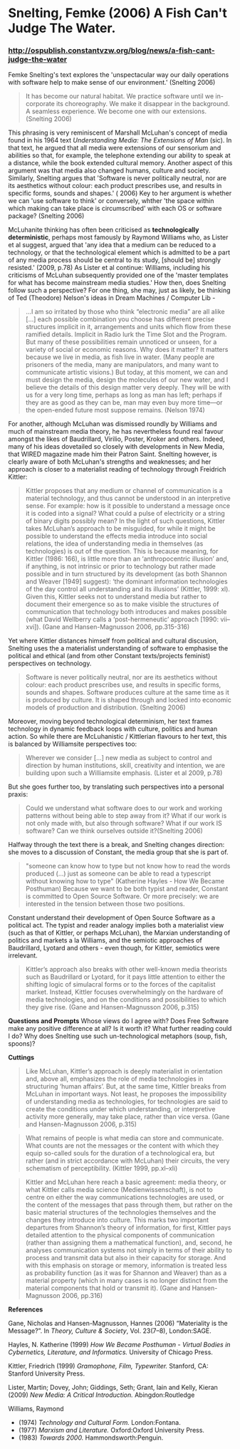 # Snelting, Femke (2006) A Fish Can't Judge The Water. 
### http://ospublish.constantvzw.org/blog/news/a-fish-cant-judge-the-water

Femke Snelting's text explores the 'unspectacular way our daily operations with software help to make sense of our environment.' (Snelting 2006)

>It has become our natural habitat. We practice software until we in-corporate its choreography. We make it disappear in the background. A seamless experience. We become one with our extensions. (Snelting 2006)

This phrasing is very reminiscent of Marshall McLuhan's concept of media found in his 1964 text *Understanding Media: The Extensions of Man* (sic). In that text, he argued that all media were extensions of our sensorium and  abilities so that, for example, the telephone extending our ability to speak at a distance, while the book extended cultural memory. Another aspect of this argument was that media also changed humans, culture and society. Similarly, Snelting argues that 'Software is never politically neutral, nor are its aesthetics without colour: each product prescribes use, and results in specific forms, sounds and shapes.' ( 2006) Key to her argument is whether we can 'use software to think' or conversely, whther 'the space within which making can take place is circumscribed' with each OS or software package? (Snelting 2006)

McLuhanite thinking has often been criticised as **technologically deterministic**, perhaps most famously by Raymond Williams who, as Lister et al suggest, argued that 'any idea that a medium can be reduced to a technology, or that the technological element which is admitted to be a part of any media process should be central to its study, [should be] strongly resisted.' (2009, p.78) As Lister et al continue: Williams, including his criticisms of McLuhan subsequently provided one of the 'master templates for what has become mainstream media studies.' How then, does Snelting follow such a perspective? For one thing, she may, just as likely, be thinking of Ted (Theodore) Nelson's ideas in Dream Machines / Computer Lib -

>…I am so irritated by those who think “electronic media” are all alike […] each possible combination you choose has different precise structures implicit in it, arrangements and units which flow from these ramified details. Implicit in Radio lurk the Time Slot and the Program. But many of these possibilities remain unnoticed or unseen, for a variety of social or economic reasons. Why does it matter? It matters because we live in media, as fish live in water. (Many people are prisoners of the media, many are manipulators, and many want to communicate artistic visions.) But today, at this moment, we can and must design the media, design the molecules of our new water, and I believe the details of this design matter very deeply. They will be with us for a very long time, perhaps as long as man has left; perhaps if they are as good as they can be, man may even buy more time—or the open-ended future most suppose remains. (Nelson 1974)

For another, although McLuhan was dismissed roundly by Williams and much of mainstream media theory, he has nevertheless found real favour amongst the likes of Baudrillard, Virilio, Poster, Kroker and others. Indeed, many of his ideas dovetailed so closely with developments in New Media, that WIRED magazine made him their Patron Saint. Snelting however, is clearly aware of both McLuhan's strengths and weaknesses; and her approach is closer to a materialist reading of technology through Freidrich Kittler:  

>Kittler proposes that any medium or channel of communication is a material technology, and thus cannot be understood in an interpretive sense. For example: how is it possible to understand a message once it is coded into a signal? What could a pulse of electricity or a string of binary digits possibly mean? In the light of such questions, Kittler takes McLuhan’s approach to be misguided, for while it might be possible to understand the effects media introduce into social relations, the idea of understanding media in themselves (as technologies) is out of the question. This is because meaning, for Kittler (1986: 166), is little more than an ‘anthropocentric illusion’ and, if anything, is not intrinsic or prior to technology but rather made possible and in turn structured by its development (as both Shannon and Weaver [1949] suggest): ‘the dominant information technologies of the day control all understanding and its illusions’ (Kittler, 1999: xl). Given this, Kittler seeks not to understand media but rather to document their emergence so as to make visible the structures of communication that technology both introduces and makes possible (what David Wellberry calls a ‘post-hermeneutic’ approach [1990: vii–xvi]). (Gane and Hansen-Magnusson 2006, pp.315-316)

Yet where Kittler distances himself from political and cultural discusion, Snelting uses the a materialist understanding of software to emphasise the political and ethical (and from other Constant texts/projects feminist) perspectives on technology. 

>Software is never politically neutral, nor are its aesthetics without colour: each product prescribes use, and results in specific forms, sounds and shapes. Software produces culture at the same time as it is produced by culture. It is shaped through and locked into economic models of production and distribution. (Snelting 2006)

Moreover, moving beyond technological determinism, her text frames technology in dynamic feedback loops with culture, politics and human action. So while there are McLuhanistic / Kittlerian flavours to her text, this is balanced by Williamsite perspectives too:

>Wherever we consider […] new media as subject to control and direction by human institutions, skill, creativity and intention, we are building upon such a Williamsite emphasis. (Lister et al 2009, p.78)

But she goes further too, by translating such perspectives into a personal praxis:

>Could we understand what software does to our work and working patterns without being able to step away from it? What if our work is not only made with, but also through software? What if our work IS software? Can we think ourselves outside it?(Snelting 2006)

Halfway through the text there is a break, and Snelting changes direction: she moves to a discussion of Constant, the media group that she is part of.

>"someone can know how to type but not know how to read the words produced (...) just as someone can be able to read a typescript without knowing how to type" (Katherine Hayles - How We Became Posthuman) Because we want to be both typist and reader, Constant is committed to Open Source Software. Or more precisely: we are interested in the tension between those two positions.

Constant understand their development of Open Source Software as a political act. The typist and reader analogy implies both a materialist view (such as that of Kittler, or perhaps McLuhan), the Marxian understanding of politics and markets a la Williams, and the semiotic approaches of Baudrillard, Lyotard and others - even though, for Kittler, semiotics were irrelevant.

>Kittler’s approach also breaks with other well-known media theorists such as Baudrillard or Lyotard, for it pays little attention to either the shifting logic of simulacral forms or to the forces of the capitalist market. Instead, Kittler focuses overwhelmingly on the hardware of media technologies, and on the conditions and possibilities to which they give rise. (Gane and Hansen-Magnusson 2006, p.315)

**Questions and Prompts**
Whose views do I agree with?
Does Free Software make any positive difference at all? Is it worth it?
What further reading could I do?
Why does Snelting use such un-technological metaphors (soup, fish, spoons)?

**Cuttings**
>Like McLuhan, Kittler’s approach is deeply materialist in orientation and, above all, emphasizes the role of media technologies in structuring ‘human affairs’. But, at the same time, Kittler breaks from McLuhan in important ways. Not least, he proposes the impossibility of understanding media as technologies, for technologies are said to create the conditions under which understanding, or interpretive activity more generally, may take place, rather than vice versa. (Gane and Hansen-Magnusson 2006, p.315)

>What remains of people is what media can store and communicate. What counts are not the messages or the content with which they equip so-called souls for the duration of a technological era, but rather (and in strict accordance with McLuhan) their circuits, the very schematism of perceptibility. (Kittler 1999, pp.xl–xli) 

>Kittler and McLuhan here reach a basic agreement: media theory, or what Kittler calls media science (Medienwissenschaft), is not to centre on either the way communications technologies are used, or the content of the messages that pass through them, but rather on the basic material structures of the technologies themselves and the changes they introduce into culture. This marks two important departures from Shannon’s theory of information, for first, Kittler pays detailed attention to the physical components of communication (rather than assigning them a mathematical function), and, second, he analyses communication systems not simply in terms of their ability to process and transmit data but also in their capacity for storage. And with this emphasis on storage or memory, information is treated less as probability function (as it was for Shannon and Weaver) than as a material property (which in many cases is no longer distinct from the material components that hold or transmit it). (Gane and Hansen-Magnusson 2006, pp.316)

**References**

Gane, Nicholas and Hansen-Magnusson, Hannes (2006) “Materiality is the Message?”. In *Theory, Culture & Society*, Vol. 23(7–8), London:SAGE. 

Hayles, N. Katherine (1999) *How We Became Posthuman - Virtual Bodies in Cybernetics, Literature, and Informatics.* University of Chicago Press. 

Kittler, Friedrich (1999) *Gramophone, Film, Typewriter.* Stanford, CA: Stanford University Press.

Lister, Martin; Dovey, John; Giddings, Seth; Grant, Iain and Kelly, Kieran (2009) *New Media: A Critical Introduction.* Abingdon:Routledge

Williams, Raymond 
- (1974) *Technology and Cultural Form.* London:Fontana.
- (1977) *Marxism and Literature.* Oxford:Oxford University Press.
- (1983) *Towards 2000.* Hammondsworth:Penguin.
